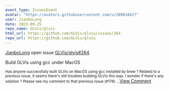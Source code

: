 ```yaml
---
event_type: IssuesEvent
avatar: "https://avatars.githubusercontent.com/u/28963441?"
user: JianboLong
date: 2023-09-25
repo_name: GLVis/glvis
html_url: https://github.com/GLVis/glvis/issues/264
repo_url: https://github.com/GLVis/glvis
---
```


<a href='https://github.com/JianboLong' target='_blank'>JianboLong</a> open issue <a href='https://github.com/GLVis/glvis/issues/264' target='_blank'>GLVis/glvis#264</a>.

<p>Build GLVis using gcc under MacOS</p><small>Has anyone successfully built GLVis on MacOS using gcc installed by brew ?  Related to a previous issue, it seems there's still troubles building GLVis this way. I wonder if there's any solution ?  Please see my comment to that previous issue (#178)...</small><a href='https://github.com/GLVis/glvis/issues/264' target='_blank'>View Comment</a>